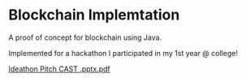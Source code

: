 # Blockchain Implemtation

A proof of concept for blockchain using Java.

Implemented for a hackathon I participated in my 1st year @ college!

[Ideathon Pitch CAST .pptx.pdf](https://github.com/annimukherjee/Konquest_CAST_Blockchain/files/13958417/Ideathon.Pitch.CAST.pptx.pdf)

